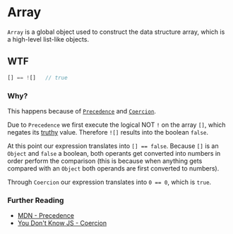 # Array
`Array` is a global object used to construct the data structure array, which is a high-level list-like objects.

## WTF
```js
[] == ![]   // true
```

### Why?
This happens because of [`Precedence`](https://developer.mozilla.org/en/docs/Web/JavaScript/Reference/Operators/Operator_Precedence) and  [`Coercion`](https://www.safaribooksonline.com/library/view/you-dont-know/9781491905159/ch04.html).

Due to `Precedence` we first execute the logical NOT `!` on the array `[]`, which negates its [truthy](https://developer.mozilla.org/en/docs/Glossary/Truthy) value. Therefore `![]` results into the boolean `false`.

At this point our expression translates into `[] == false`. Because `[]` is an `Object` and `false` a boolean, both operants get converted into numbers in order perform the comparison (this is because when anything gets compared with an `Object` both operands are first converted to numbers).

Through `Coercion` our expression translates into `0 == 0`, which is `true`.

### Further Reading
* [MDN - Precedence](https://developer.mozilla.org/en/docs/Web/JavaScript/Reference/Operators/Operator_Precedence)
* [You Don't Know JS - Coercion](https://www.safaribooksonline.com/library/view/you-dont-know/9781491905159/ch04.html)
